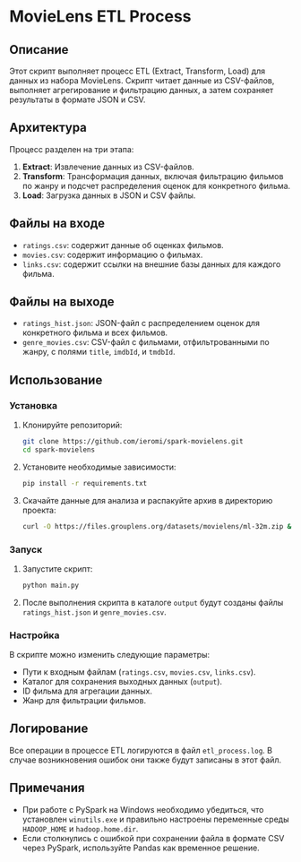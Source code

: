 # MovieLens ETL Process

## Описание

Этот скрипт выполняет процесс ETL (Extract, Transform, Load) для данных из набора MovieLens. Скрипт читает данные из CSV-файлов, выполняет агрегирование и фильтрацию данных, а затем сохраняет результаты в формате JSON и CSV.

## Архитектура

Процесс разделен на три этапа:

1. **Extract**: Извлечение данных из CSV-файлов.
2. **Transform**: Трансформация данных, включая фильтрацию фильмов по жанру и подсчет распределения оценок для конкретного фильма.
3. **Load**: Загрузка данных в JSON и CSV файлы.

## Файлы на входе

- `ratings.csv`: содержит данные об оценках фильмов.
- `movies.csv`: содержит информацию о фильмах.
- `links.csv`: содержит ссылки на внешние базы данных для каждого фильма.

## Файлы на выходе

- `ratings_hist.json`: JSON-файл с распределением оценок для конкретного фильма и всех фильмов.
- `genre_movies.csv`: CSV-файл с фильмами, отфильтрованными по жанру, с полями `title`, `imdbId`, и `tmdbId`.

## Использование

### Установка

1. Клонируйте репозиторий:
    ```bash
    git clone https://github.com/ieromi/spark-movielens.git
    cd spark-movielens
    ```

2. Установите необходимые зависимости:
    ```bash
    pip install -r requirements.txt
    ```
3. Скачайте данные для анализа и распакуйте архив в директорию проекта:
    ```bash
    curl -O https://files.grouplens.org/datasets/movielens/ml-32m.zip && unzip ml-32m.zip
    ```

### Запуск

1. Запустите скрипт:
    ```bash
    python main.py
    ```

2. После выполнения скрипта в каталоге `output` будут созданы файлы `ratings_hist.json` и `genre_movies.csv`.

### Настройка

В скрипте можно изменить следующие параметры:

- Пути к входным файлам (`ratings.csv`, `movies.csv`, `links.csv`).
- Каталог для сохранения выходных данных (`output`).
- ID фильма для агрегации данных.
- Жанр для фильтрации фильмов.

## Логирование

Все операции в процессе ETL логируются в файл `etl_process.log`. В случае возникновения ошибок они также будут записаны в этот файл.

## Примечания

- При работе с PySpark на Windows необходимо убедиться, что установлен `winutils.exe` и правильно настроены переменные среды `HADOOP_HOME` и `hadoop.home.dir`.
- Если столкнулись с ошибкой при сохранении файла в формате CSV через PySpark, используйте Pandas как временное решение.

